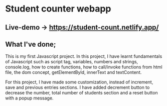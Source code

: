 # Student counter webapp

## Live-demo -> https://student-count.netlify.app/

## What I've done;
This is my first Javascript project. In this project, I have learnt fundamentals of Javascript such as script tag, variables, numbers and strings, console.log, how to create functions, how to call/invoke functions from html file, the dom concept, getElementById, innerText and textContent.

For this project, I have made some customization, instead of increment, save and previous entries sections. I have added decrement button to decrease the number, total number of students section and a reset button with a popup message.